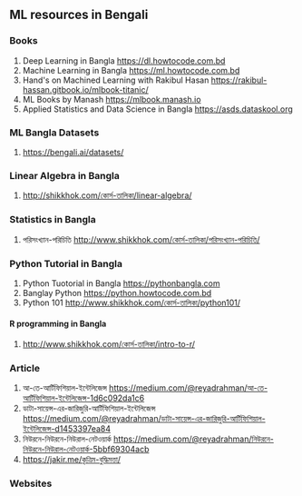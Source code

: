 ## ML resources in Bengali

### Books
 1. Deep Learning in Bangla <https://dl.howtocode.com.bd>
 2. Machine Learning in Bangla <https://ml.howtocode.com.bd>
 3. Hand's on Machined Learning with Rakibul Hasan <https://rakibul-hassan.gitbook.io/mlbook-titanic/>
 4. ML Books by Manash <https://mlbook.manash.io>
 5. Applied Statistics and Data Science in Bangla <https://asds.dataskool.org>

### ML Bangla Datasets
 1. https://bengali.ai/datasets/

### Linear Algebra in Bangla
 1. <http://shikkhok.com/কোর্স-তালিকা/linear-algebra/>

### Statistics in Bangla
1. পরিসংখ্যান-পরিচিতি <http://www.shikkhok.com/কোর্স-তালিকা/পরিসংখ্যান-পরিচিতি/>

### Python Tutorial in Bangla 
 1. Python Tuotorial in Bangla <https://pythonbangla.com>
 2. Banglay Python <https://python.howtocode.com.bd>
 3. Python 101 <http://www.shikkhok.com/কোর্স-তালিকা/python101/>

#### R programming in Bangla
1. <http://www.shikkhok.com/কোর্স-তালিকা/intro-to-r/>

### Article
1. আ-তে-আর্টিফিশিয়াল-ইন্টেলিজেন্স <https://medium.com/@reyadrahman/আ-তে-আর্টিফিশিয়াল-ইন্টেলিজেন্স-1d6c092da1c6>
2. ডাটা-সায়েন্স-এর-জারিজুরি-আর্টিফিশিয়াল-ইন্টেলিজেন্স <https://medium.com/@reyadrahman/ডাটা-সায়েন্স-এর-জারিজুরি-আর্টিফিশিয়াল-ইন্টেলিজেন্স-d1453397ea84>
3. নিউরনে-নিউরনে-নিউরাল-নেটওয়ার্ক <https://medium.com/@reyadrahman/নিউরনে-নিউরনে-নিউরাল-নেটওয়ার্ক-5bbf69304acb>
4. <https://jakir.me/কৃত্রিম-বুদ্ধিমত্তা/>

### Websites
